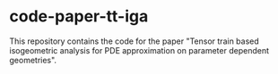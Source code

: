 # code-paper-tt-iga
This repository contains the code for the paper "Tensor train based isogeometric analysis for PDE approximation on parameter dependent geometries".
